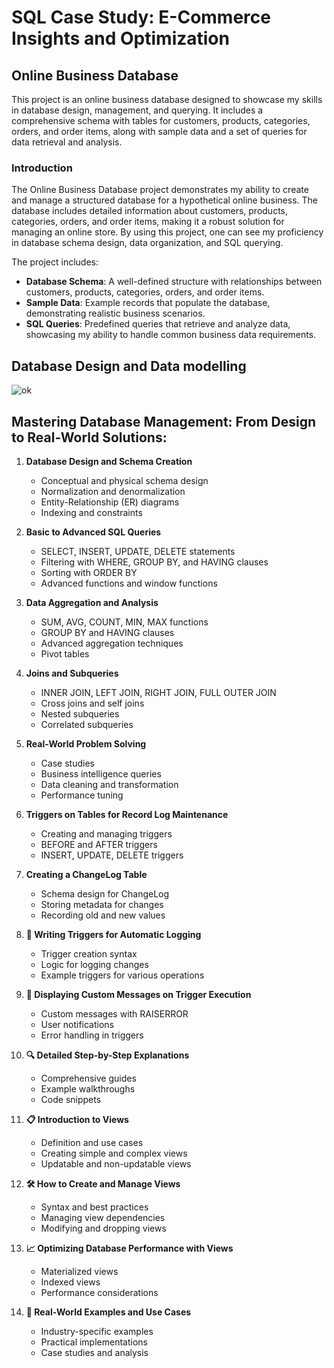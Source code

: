 # SQL Case Study: E-Commerce Insights and Optimization

## Online Business Database

This project is an online business database designed to showcase my skills in database design, management, and querying. It includes a comprehensive schema with tables for customers, products, categories, orders, and order items, along with sample data and a set of queries for data retrieval and analysis.

### Introduction

The Online Business Database project demonstrates my ability to create and manage a structured database for a hypothetical online business. The database includes detailed information about customers, products, categories, orders, and order items, making it a robust solution for managing an online store. By using this project, one can see my proficiency in database schema design, data organization, and SQL querying.

The project includes:
- **Database Schema**: A well-defined structure with relationships between customers, products, categories, orders, and order items.
- **Sample Data**: Example records that populate the database, demonstrating realistic business scenarios.
- **SQL Queries**: Predefined queries that retrieve and analyze data, showcasing my ability to handle common business data requirements.

## Database Design and Data modelling 

![ok](https://github.com/user-attachments/assets/64bd3acd-b26e-40d3-a741-8c6084600f4f)

## **Mastering Database Management: From Design to Real-World Solutions**:

1. **Database Design and Schema Creation**
   - Conceptual and physical schema design
   - Normalization and denormalization
   - Entity-Relationship (ER) diagrams
   - Indexing and constraints

2. **Basic to Advanced SQL Queries**
   - SELECT, INSERT, UPDATE, DELETE statements
   - Filtering with WHERE, GROUP BY, and HAVING clauses
   - Sorting with ORDER BY
   - Advanced functions and window functions

3. **Data Aggregation and Analysis**
   - SUM, AVG, COUNT, MIN, MAX functions
   - GROUP BY and HAVING clauses
   - Advanced aggregation techniques
   - Pivot tables

4. **Joins and Subqueries**
   - INNER JOIN, LEFT JOIN, RIGHT JOIN, FULL OUTER JOIN
   - Cross joins and self joins
   - Nested subqueries
   - Correlated subqueries

5. **Real-World Problem Solving**
   - Case studies
   - Business intelligence queries
   - Data cleaning and transformation
   - Performance tuning

6. **Triggers on Tables for Record Log Maintenance**
   - Creating and managing triggers
   - BEFORE and AFTER triggers
   - INSERT, UPDATE, DELETE triggers

7. **Creating a ChangeLog Table**
   - Schema design for ChangeLog
   - Storing metadata for changes
   - Recording old and new values

8. **🔄 Writing Triggers for Automatic Logging**
   - Trigger creation syntax
   - Logic for logging changes
   - Example triggers for various operations

9. **📝 Displaying Custom Messages on Trigger Execution**
   - Custom messages with RAISERROR
   - User notifications
   - Error handling in triggers

10. **🔍 Detailed Step-by-Step Explanations**
    - Comprehensive guides
    - Example walkthroughs
    - Code snippets

11. **📋 Introduction to Views**
    - Definition and use cases
    - Creating simple and complex views
    - Updatable and non-updatable views

12. **🛠️ How to Create and Manage Views**
    - Syntax and best practices
    - Managing view dependencies
    - Modifying and dropping views

13. **📈 Optimizing Database Performance with Views**
    - Materialized views
    - Indexed views
    - Performance considerations

14. **🧩 Real-World Examples and Use Cases**
    - Industry-specific examples
    - Practical implementations
    - Case studies and analysis
 

